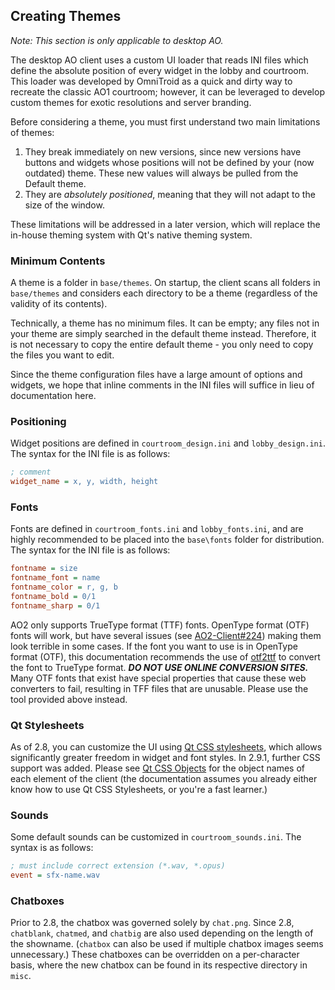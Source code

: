 ## Creating Themes

*Note: This section is only applicable to desktop AO.*

The desktop AO client uses a custom UI loader that reads INI files which define the absolute position of every widget in the lobby and courtroom. This loader was developed by OmniTroid as a quick and dirty way to recreate the classic AO1 courtroom; however, it can be leveraged to develop custom themes for exotic resolutions and server branding.

Before considering a theme, you must first understand two main limitations of themes:

1. They break immediately on new versions, since new versions have buttons and widgets whose positions will not be defined by your (now outdated) theme. These new values will always be pulled from the Default theme.
2. They are *absolutely positioned*, meaning that they will not adapt to the size of the window.

These limitations will be addressed in a later version, which will replace the in-house theming system with Qt's native theming system.

### Minimum Contents

A theme is a folder in `base/themes`. On startup, the client scans all folders in `base/themes` and considers each directory to be a theme (regardless of the validity of its contents).

Technically, a theme has no minimum files. It can be empty; any files not in your theme are simply searched in the default theme instead. Therefore, it is not necessary to copy the entire default theme - you only need to copy the files you want to edit.

Since the theme configuration files have a large amount of options and widgets, we hope that inline comments in the INI files will suffice in lieu of documentation here.

### Positioning

Widget positions are defined in `courtroom_design.ini` and `lobby_design.ini`. The syntax for the INI file is as follows:

```ini
; comment
widget_name = x, y, width, height
```

### Fonts

Fonts are defined in `courtroom_fonts.ini` and `lobby_fonts.ini`, and are highly recommended to be placed into the `base\fonts` folder for distribution. The syntax for the INI file is as follows:

```ini
fontname = size
fontname_font = name
fontname_color = r, g, b
fontname_bold = 0/1
fontname_sharp = 0/1
```

AO2 only supports TrueType format (TTF) fonts. OpenType format (OTF) fonts will work, but have several issues (see [AO2-Client#224](https://github.com/AttorneyOnline/AO2-Client/issues/224)) making them look terrible in some cases. If the font you want to use is in OpenType format (OTF), this documentation recommends the use of [otf2ttf](https://pypi.org/project/otf2ttf/) to convert the font to TrueType format. 
***DO NOT USE ONLINE CONVERSION SITES.*** Many OTF fonts that exist have special properties that cause these web converters to fail, resulting in TFF files that are unusable. Please use the tool provided above instead.

### Qt Stylesheets

As of 2.8, you can customize the UI using [Qt CSS stylesheets](https://doc.qt.io/Qt-5/stylesheet-syntax.html), which allows significantly greater freedom in widget and font styles. In 2.9.1, further CSS support was added. Please see [Qt CSS Objects](https://github.com/Crystal2002/docs/blob/master/AO%20Documentation/docs/authoring/theme%20documentation/Qt%20CSS%20Objects.md) for the object names of each element of the client (the documentation assumes you already either know how to use Qt CSS Stylesheets, or you're a fast learner.)

### Sounds

Some default sounds can be customized in `courtroom_sounds.ini`. The syntax is as follows:

```ini
; must include correct extension (*.wav, *.opus)
event = sfx-name.wav
```

### Chatboxes

Prior to 2.8, the chatbox was governed solely by `chat.png`. Since 2.8, `chatblank`, `chatmed`, and `chatbig` are also used depending on the length of the showname. (`chatbox` can also be used if multiple chatbox images seems unnecessary.) These chatboxes can be overridden on a per-character basis, where the new chatbox can be found in its respective directory in `misc`.
<!--stackedit_data:
eyJoaXN0b3J5IjpbLTE3NjU2MTc5MDgsMTc0NDMxMDgzNV19
-->
